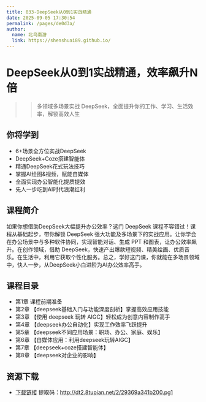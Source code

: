 ```yaml
---
title: 033-DeepSeek从0到1实战精通
date: 2025-09-05 17:30:54
permalink: /pages/de0d3a/
author: 
  name: 北鸟南游
  link: https://shenshuai89.github.io/
---
```


# DeepSeek从0到1实战精通，效率飙升N倍
>> 多领域多场景实战 DeepSeek，全面提升你的工作、学习、生活效率，解锁高效人生

## 你将学到
- 6+场景全方位实战DeepSeek
- DeepSeek+Coze搭建智能体
- 精通DeepSeek花式玩法技巧
- 掌握AI绘图&视频，赋能自媒体
- 全面实现办公智能化提质提效
- 先人一步吃到AI时代浪潮红利

## 课程简介
如果你想借助DeepSeek大幅提升办公效率？这门 DeepSeek 课程不容错过！课程从基础起步，带你解锁 DeepSeek 强大功能及多场景下的实战应用。让你学会在办公场景中与多种软件协同，实现智能对话、生成 PPT 和图表，让办公效率飙升。在创作领域，借助 DeepSeek，快速产出爆款短视频、精美绘画、优质音乐。在生活中，利用它获取个性化服务。总之，学好这门课，你就能在多场景领域中，快人一步，从DeepSeek小白进阶为AI办公效率高手。

## 课程目录
- 第1章 课程前期准备
- 第2章 【deepseek基础入门与功能深度剖析】掌握高效应用技能
- 第3章 【使用 deepseek 玩转 AIGC】轻松成为创意内容制作高手
- 第4章 【deepseek办公自动化】实现工作效率飞跃提升
- 第5章 【deepseek不同应用场景：职场、办公、家庭、娱乐】
- 第6章 【自媒体应用：利用deepseek玩转AIGC】
- 第7章 【deepseek+coze搭建智能体】
- 第8章 【deepseek对企业的影响】

## 资源下载
- [下载链接](https://www.alipan.com/s/EwBKCFm5fGA) 提取码：http://dt2.8tupian.net/2/29369a341b200.pg1